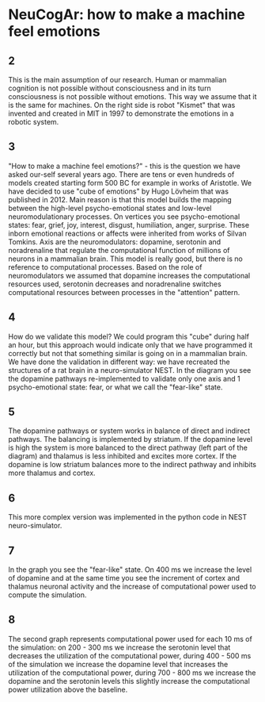 # NeuCogAr: how to make a machine feel emotions

## 2

This is the main assumption of our research.
Human or mammalian cognition is not possible without consciousness and in its turn consciousness is not possible without emotions. This way we assume that it is the same for machines. 
On the right side is robot "Kismet" that was invented and created in MIT in 1997
to demonstrate the emotions in a robotic system.

## 3

"How to make a machine feel emotions?" - this is the question we have asked our-self several years ago. There are tens or even hundreds of models created starting form 500 BC for example in works of Aristotle. We have decided to use "cube of emotions" by Hugo Lövheim that was published in 2012. Main reason is that this model builds the mapping between the high-level psycho-emotional states and low-level neuromodulationary processes. On vertices you see psycho-emotional states: fear, grief, joy, interest, disgust, humiliation, anger, surprise. These inborn emotional reactions or affects were inherited from works of Silvan Tomkins. Axis are the neuromodulators: dopamine, serotonin and noradrenaline that regulate the computational function of millions of neurons in a mammalian brain. This model is really good, but there is no reference to computational processes. Based on the role of neuromodulators we assumed that dopamine increases the computational resources used, serotonin decreases and noradrenaline switches computational resources between processes in the "attention" pattern.

## 4

How do we validate this model? We could program this "cube" during half an hour, but this approach would indicate only that we have programmed it correctly but not that something similar is going on in a mammalian brain. We have done the validation in different way: we have recreated the structures of a rat brain in a  neuro-simulator NEST. In the diagram you see the dopamine pathways re-implemented to validate only one axis and 1 psycho-emotional state: fear, or what we call the "fear-like" state.

## 5

The dopamine pathways or system works in balance of direct and indirect pathways. The balancing is implemented by striatum. If the dopamine level is high the system is more balanced to the direct pathway (left part of the diagram) and thalamus is less inhibited and excites more cortex. If the dopamine is low striatum balances more to the indirect pathway and inhibits more thalamus and cortex.

## 6

This more complex version was implemented in the python code in NEST neuro-simulator.

## 7

In the graph you see the "fear-like" state. On 400 ms we increase the level of dopamine and at the same time you see the increment of cortex and thalamus neuronal activity and the increase of computational power used to compute the simulation.

## 8

The second graph represents computational power used for each 10 ms of the simulation: on 200 - 300 ms we increase the serotonin level that decreases the utilization of the computational power, during 400 - 500 ms of the simulation we increase the dopamine level that increases the utilization of the computational power, during 700 - 800 ms we increase the dopamine and the serotonin levels this slightly increase the computational power utilization above the baseline.


